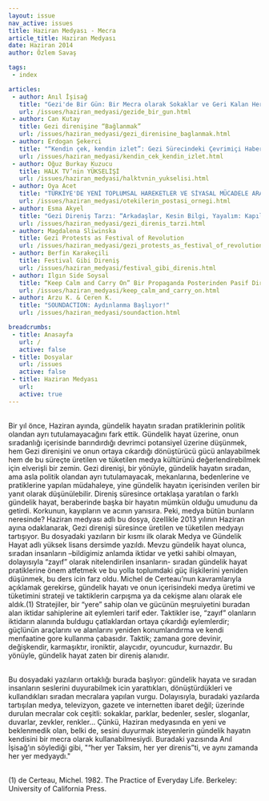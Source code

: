 ```yaml
---
layout: issue
nav_active: issues
title: Haziran Medyası - Mecra
article_title: Haziran Medyası
date: Haziran 2014
author: Özlem Savaş

tags:
 - index

articles:
 - author: Anıl İşisağ
   title: "Gezi'de Bir Gün: Bir Mecra olarak Sokaklar ve Geri Kalan Her şey"
   url: /issues/haziran_medyasi/gezide_bir_gun.html
 - author: Can Kutay
   title: Gezi direnişine “Bağlanmak”
   url: /issues/haziran_medyasi/gezi_direnisine_baglanmak.html
 - author: Erdogan Şekerci
   title: "“Kendin çek, kendin izlet”: Gezi Sürecindeki Çevrimiçi Haberciliğin Performans Kuramı ile Yorumlanması"
   url: /issues/haziran_medyasi/kendin_cek_kendin_izlet.html
 - author: Oğuz Burkay Kuzucu
   title: HALK TV’nin YÜKSELİŞİ
   url: /issues/haziran_medyasi/halktvnin_yukselisi.html
 - author: Oya Acet
   title: "TÜRKİYE'DE YENİ TOPLUMSAL HAREKETLER VE SİYASAL MÜCADELE ARACI OLARAK SOSYAL MEDYA: ÖTEKİLERİN POSTASI ÖRNEĞİ"
   url: /issues/haziran_medyasi/otekilerin_postasi_ornegi.html
 - author: Esma Akyel
   title: "Gezi Direniş Tarzı: “Arkadaşlar, Kesin Bilgi, Yayalım: Kapıları Aralık Bırakıyoruz”"
   url: /issues/haziran_medyasi/gezi_direnis_tarzi.html
 - author: Magdalena Sliwinska
   title: Gezi Protests as Festival of Revolution
   url: /issues/haziran_medyasi/gezi_protests_as_festival_of_revolution.html
 - author: Berfin Karakeçili
   title: Festival Gibi Direniş
   url: /issues/haziran_medyasi/festival_gibi_direnis.html
 - author: Ilgın Side Soysal
   title: “Keep Calm and Carry On” Bir Propaganda Posterinden Pasif Direnişe
   url: /issues/haziran_medyasi/keep_calm_and_carry_on.html
 - author: Arzu K. & Ceren K.
   title: "SOUNDACTION: Aydınlanma Başlıyor!"
   url: /issues/haziran_medyasi/soundaction.html

breadcrumbs:
 - title: Anasayfa
   url: /
   active: false
 - title: Dosyalar
   url: /issues
   active: false
 - title: Haziran Medyası
   url:
   active: true
---
```

<br />
Bir yıl önce, Haziran ayında, gündelik hayatın sıradan pratiklerinin politik olandan ayrı tutulamayacağını fark ettik. Gündelik hayat üzerine, onun sıradanlığı içerisinde barındırdığı devrimci potansiyel üzerine düşünmek, hem Gezi direnişini ve onun ortaya cıkardığı dönüştürücü gücü anlayabilmek hem de bu süreçte üretilen ve tüketilen medya kültürünü değerlendirebilmek için elverişli bir zemin. Gezi direnişi, bir yönüyle, gündelik hayatın sıradan, ama asla politik olandan ayrı tutulamayacak, mekanlarına, bedenlerine ve pratiklerine yapılan müdahaleye, yine gündelik hayatın içerisinden verilen bir yanıt olarak düşünülebilir. Direniş süresince ortaklaşa yaratılan o farklı gündelik hayat, beraberinde başka bir hayatın mümkün olduğu umudunu da getirdi. Korkunun, kayıpların ve acının yanısıra. Peki, medya bütün bunların neresinde? Haziran medyası adlı bu dosya, özellikle 2013 yılının Haziran ayına odaklanarak, Gezi direnişi süresince üretilen ve tüketilen medyayı tartışıyor. Bu dosyadaki yazıların bir kısmı ilk olarak Medya ve Gündelik Hayat adlı yüksek lisans dersimde yazıldı. Mevzu gündelik hayat olunca, sıradan insanların –bildigimiz anlamda iktidar ve yetki sahibi olmayan, dolayısıyla “zayıf” olarak nitelendirilen insanların- sıradan gündelik hayat pratiklerine önem atfetmek ve bu yolla toplumdaki güç ilişkilerini yeniden düşünmek, bu ders icin farz oldu. Michel de Certeau’nun kavramlarıyla açıklamak gerekirse, gündelik hayatı ve onun içerisindeki medya üretimi ve tüketimini strateji ve taktiklerin carpışma ya da cekişme alanı olarak ele aldık.(1) Stratejiler, bir “yere” sahip olan ve gücünün meşruiyetini buradan alan iktidar sahiplerine ait eylemleri tarif eder. Taktikler ise, “zayıf” olanların iktidarın alanında buldugu çatlaklardan ortaya çıkardığı eylemlerdir; güçlünün araçlarını ve alanlarını yeniden konumlandırma ve kendi menfaatine gore kullanma çabasıdır. Taktik; zamana gore devinir, değişkendir, karmaşıktır, ironiktir, alaycıdır, oyuncudur, kurnazdır. Bu yönüyle, gündelik hayat zaten bir direniş alanıdır.
<br /><br />

Bu dosyadaki yazıların ortaklığı burada başlıyor: gündelik hayata ve sıradan insanların seslerini duyurabilmek icin yarattıkları, dönüştürdükleri ve kullandıkları sıradan mecralara yapılan vurgu. Dolayısıyla, buradaki yazılarda tartışılan medya, televizyon, gazete ve internetten ibaret değil; üzerinde durulan mecralar cok ceşitli: sokaklar, parklar, bedenler, sesler, sloganlar, duvarlar, zevkler, renkler... Çünkü, Haziran medyasında en yeni ve beklenmedik olan, belki de, sesini duyurmak isteyenlerin gündelik hayatın kendisini bir mecra olarak kullanabilmesiydi. Buradaki yazısında Anıl İşisağ’ın söylediği gibi, "“her yer Taksim, her yer direnis”ti, ve aynı zamanda her yer medyaydı."
<br /><br />

(1) de Certeau, Michel. 1982. The Practice of Everyday Life. Berkeley: University of California Press.


